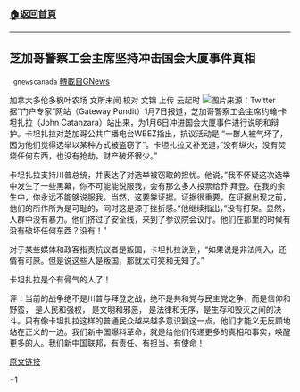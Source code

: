###  [:house:返回首頁](https://github.com/ourhimalayas/txt)
---

## 芝加哥警察工会主席坚持冲击国会大厦事件真相
` gnewscanada` [轉載自GNews](https://gnews.org/zh-hans/730979/)

加拿大多伦多枫叶农场 文所未闻
校对 文锦 上传 云起时
![]()![](https://gnews.org/wp-content/uploads/2021/01/进入国会-1.jpg)图片来源：Twitter
据“门户专家”网站（Gateway Pundit）1月7日报道，芝加哥警察工会主席约翰·卡坦扎拉（John Catanzara）站出来，为1月6日冲进国会大厦事件进行说明和辩护。卡坦扎拉对芝加哥公共广播电台WBEZ指出，抗议活动是 “一群人被气坏了，因为他们觉得选举以某种方式被盗窃了”。卡坦扎拉又补充道，”没有纵火，没有焚烧任何东西，也没有抢劫，财产破坏很少。”

卡坦扎拉支持川普总统，并表达了对选举被窃取的担忧。他说，”我不怀疑这次选举中发生了一些黑幕，你不可能能说服我，会有那么多人投票给乔·拜登。在我的余生中，你永远不能够说服我。当然，这要靠证据。证据很重要，在证据出现之前，他们的所作所为是可耻的，同时这是源于挫折感。”他继续指出，”没有打架。显然，人群中没有暴力。他们挤过了安全线，来到了参议院会议厅。他们在那里的时候有没有破坏任何东西？没有！”

对于某些媒体和政客指责抗议者是叛国，卡坦扎拉说到，“如果说是非法闯入，还情有可原。但是说这些人是叛国，那就太可笑和无知了。”

卡坦扎拉是个有骨气的人了！

评：当前的战争绝不是川普与拜登之战，绝不是共和党与民主党之争，而是信仰和野蛮， 是人民和强权， 是文明和邪恶， 是法律和无序，是生存和毁灭之间的决斗。只有像卡坦扎拉这样的普通民众越来越多意识到这一点，他们才能义无反顾地站在正义的一边。我们新中国爆料革命，就是给他们传递更多的真相和事实，唤醒更多的人。我们新中国联邦，有责任、有担当、有使命！

[原文链接](https://www.thegatewaypundit.com/2021/01/finally-someone-spine-president-chicago-police-union-defends-capitol-protesters-no-arson-looting/?utm_source=Twitter&amp;utm_campaign=websitesharingbuttons)

+1
